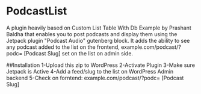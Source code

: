 # PodcastList
A plugin heavily based on Custom List Table With Db Example by Prashant Baldha that enables you to post podcasts and display them using the Jetpack plugin "Podcast Audio" gutenberg block.  It adds the ability to see any podcast added to the list on the frontend, example.com/podcast/?podc= [Podcast Slug] set on the list on admin side.  

##Installation
1-Upload this zip to WordPress
2-Activate Plugin
3-Make sure Jetpack is Active
4-Add a feed/slug to the list on WordPress Admin backend
5-Check on forntend: example.com/podcast/?podc= [Podcast Slug]

